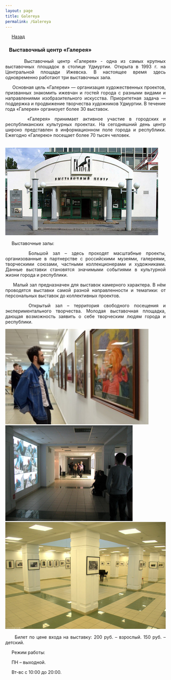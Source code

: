 ```yaml
---
layout: page
title: Galereya
permalink: /Galereya
---
```


&nbsp;&nbsp;&nbsp;&nbsp;&nbsp;[Назад](/kulturnii_turism.md)

### &nbsp;&nbsp;&nbsp;Выставочный центр «Галерея»
<p style="text-align:  justify;">
&nbsp;&nbsp;&nbsp;&nbsp;&nbsp;Выставочный центр «Галерея» - одна из самых крупных выставочных площадок в столице Удмуртии. Открыта в 1993 г. на Центральной площади Ижевска. В настоящее время здесь одновременно работают три выставочных зала.
</p>
<p style="text-align:  justify;">
&nbsp;&nbsp;&nbsp;&nbsp;&nbsp;Основная цель «Галереи» — организация художественных проектов, призванных знакомить ижевчан и гостей города с разными видами и направлениями изобразительного искусства. Приоритетная задача — поддержка и продвижение творчества художников Удмуртии. В течение года «Галерея» организует более 30 выставок.
</p>
<p style="text-align:  justify;">
&nbsp;&nbsp;&nbsp;&nbsp;&nbsp;«Галерея» принимает активное участие в городских и республиканских культурных проектах. На сегодняшний день центр широко представлен в информационном поле города и республики. Ежегодно «Галерею» посещает более 70 тысяч человек.
</p>

&nbsp;&nbsp;&nbsp;&nbsp;&nbsp;&nbsp;&nbsp;&nbsp;&nbsp;&nbsp;&nbsp;&nbsp;&nbsp;&nbsp;&nbsp;&nbsp;&nbsp;&nbsp;&nbsp;&nbsp;&nbsp;&nbsp;&nbsp;&nbsp;&nbsp;&nbsp;&nbsp;&nbsp;&nbsp;&nbsp;&nbsp;&nbsp;&nbsp;&nbsp;&nbsp;&nbsp;&nbsp;&nbsp;&nbsp;&nbsp;&nbsp;&nbsp;&nbsp;&nbsp;&nbsp;![галерея](/images/galereya.jpg)

&nbsp;&nbsp;&nbsp;&nbsp;&nbsp;Выставочные залы:
<p style="text-align:  justify;">
&nbsp;&nbsp;&nbsp;&nbsp;&nbsp;Большой зал – здесь проходят масштабные проекты, организованные в партнерстве с российскими музеями, галереями, творческими союзами, частными коллекционерами и художниками. Данные выставки становятся значимыми событиями в культурной жизни города и республики.
</p>
<p style="text-align:  justify;">
&nbsp;&nbsp;&nbsp;&nbsp;&nbsp;Малый зал предназначен для выставок камерного характера. В нём проводятся выставки самой разной направленности и тематики: от персональных выставок до коллективных проектов.
</p>
<p style="text-align:  justify;">
&nbsp;&nbsp;&nbsp;&nbsp;&nbsp;Открытый зал – территория свободного посещения и экспериментального творчества. Молодая выставочная площадка, дающая возможность заявить о себе творческим людям города и республики.
</p>

<img src="/images/galereya_2.jpg" alt="галерея" width="450"/>&nbsp;&nbsp;<img src="/images/galereya_3.jpg" alt="галерея" width="400"/> 
<img src="/images/galereya_4.jpg" alt="галерея" width="860"/>

<p style="text-align:  justify;">&nbsp;&nbsp;&nbsp;&nbsp;&nbsp;Билет по цене входа на выставку: 200 руб. – взрослый. 150 руб. – детский.</p>

<p style="text-align:  justify;">&nbsp;&nbsp;&nbsp;&nbsp;&nbsp;Режим работы:</p> 
<p style="text-align:  justify;">&nbsp;&nbsp;&nbsp;&nbsp;&nbsp;ПН – выходной.</p>
<p style="text-align:  justify;">&nbsp;&nbsp;&nbsp;&nbsp;&nbsp;Вт-вс с 10:00 до 20:00.</p>